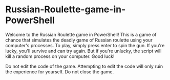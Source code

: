 # Russian-Roulette-game-in-PowerShell

Welcome to the Russian Roulette game in PowerShell! 
This is a game of chance that simulates the deadly game of Russian roulette using your computer's processes. 
To play, simply press enter to spin the gun. If you're lucky, 
you'll survive and can try again. But if you're unlucky, the script will kill a random process on your computer. Good luck!

Do not edit the code of the game.
Attempting to edit the code will only ruin the experience for yourself.
Do not close the game.
